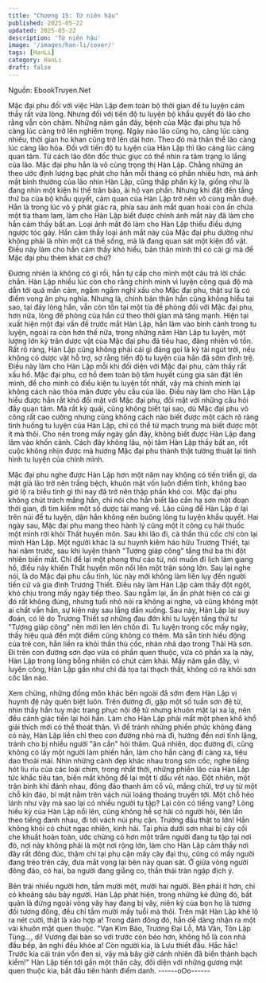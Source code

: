```yaml
---
title: "Chương 15: Tứ niên hậu"
published: 2025-05-22
updated: 2025-05-22
description: 'Tứ niên hậu'
image: '/images/han-li/cover/'
tags: [HanLi]
category: HanLi
draft: false
---
```


Nguồn: EbookTruyen.Net

Mặc đại phu đối với việc Hàn Lập đem toàn bộ thời gian để tu
luyện cảm thấy rất vừa lòng.
Nhưng đối với tiến độ tu luyện bộ khẩu quyết đó lão cho rằng vẫn
còn chậm.
Những năm gần đây, bệnh của Mặc đại phu tựa hồ càng lúc càng
trở lên nghiêm trọng. Ngày nào lão cũng ho, càng lúc càng nhiều,
thời gian ho khan cũng trở lên dài hơn.
Theo đó mà thân thể lão càng lúc càng lão hóa. Đối với tiến độ tu
luyện của Hàn Lập thì lão càng lúc càng quan tâm. Từ cách lão
đôn đốc thúc giục có thể nhìn ra tâm trạng lo lắng của lão.
Mặc đại phu hẳn là vô cùng trọng thị Hàn Lập. Chẳng những án
theo ước định lượng bạc phát cho hắn mỗi tháng có phần nhiều
hơn, mà ánh mắt bình thường của lão nhìn Hàn Lập, cũng thập
phần kỳ lạ, giống như là đang nhìn một kiện hi thế trân bảo, ái hộ
vạn phần.
Nhưng khi đặt đến tầng thứ ba của bộ khẩu quyết, cảm quan của
Hàn Lập trở nên vô cùng mẫn duệ. Hắn là trong lúc vô ý phát giác
ra, phía sau ánh mắt quan hoài còn ẩn chứa một tia tham lam,
làm cho Hàn Lập biết được chính ánh mắt này đã làm cho hắn
cảm thấy bất an.
Loại ánh mắt đó làm cho Hàn Lập thiếu điều dựng ngược tóc gáy.
Hắn cảm thấy loại ánh mắt này của Mặc đại phu dường như
không phải là nhìn một cá thể sống, mà là đang quan sát một kiện
đồ vật.
Điều này làm cho hắn cảm thấy khó hiểu, bản thân mình thì có cái
gì mà để Mặc đại phu thèm khát cơ chứ?

Đương nhiên là không có gì rồi, hắn tự cấp cho mình một câu trả
lời chắc chắn.
Hàn Lập nhiều lúc còn cho rằng chính mình vì luyện công quá độ
mà dẫn tới quá mẫn cảm, ngấm ngầm nghĩ xấu cho Mặc đại phu,
thật sự là có điểm vong ân phụ nghĩa.
Nhưng là, chính bản thân hắn cũng không hiểu tại sao, tại đáy
lòng hắn, vẫn còn tồn tại một tia đề phòng đối với Mặc đại phu,
hơn nữa, lòng đề phòng của hắn cứ theo thời gian mà tăng mạnh.
Hiện tại xuất hiện một đại vấn đề trước mắt Hàn Lập, hắn lâm vào
bình cảnh trong tu luyện, ngoài ra còn hơn thế nữa, trong những
năm Hàn Lập tu luyện, một lượng lớn kỳ trân dược vật của Mặc
đại phu đã tiêu hao, đãng nhiên vô tồn.
Rất rõ ràng, Hàn Lập cũng không phải cái gì đáng gọi là kỳ tài
ngút trời, nếu không có dược vật hỗ trợ, sợ rằng tiến độ tu luyện
của hắn đã sớm đình trệ.
Điều này làm cho Hàn Lập mỗi khi đối diện với Mặc đại phu, cảm
thấy rất xấu hổ.
Mặc đại phu, cơ hồ đem toàn bộ tâm huyết cùng gia sản đặt lên
mình, để cho mình có điều kiện tu luyện tốt nhất, vậy mà chính
mình lại không cách nào thỏa mãn được yêu cầu của lão.
Điều này làm cho Hàn Lập hiểu được hắn rất khó đối mặt với Mặc
đại phu, đối mặt với những câu hỏi đầy quan tâm.
Mà rất kỳ quái, cũng không biết tại sao, dù Mặc đại phu võ công
rất cao cường nhưng cũng không cách nào biết được một cách rõ
ràng tình huống tu luyện của Hán Lập, chỉ có thể từ mạch trung
mà biết được một ít mà thôi. Cho nên trong mấy ngày gần đây,
không biết được Hàn Lập đang lâm vào khốn cảnh.
Cách đây không lâu, nội tâm Hàn Lập thấy bất an, rốt cuộc không
nhịn được mà hướng Mặc đại phu thành thật tường thuật lại tình
hình tu luyện của chính mình.

Mặc đại phu nghe được Hàn Lập hơn một năm nay không có tiến
triển gì, da mặt già lão trở nên trắng bệch, khuôn mặt vốn luôn
điềm tĩnh, không bao giờ lộ ra biểu tình gì thì nay đã trở nên thập
phần khó coi.
Mặc đại phu không chút trách mắng hắn, chỉ nói cho hắn biết lão
cần hạ sơn một đoạn thời gian, đi tìm kiếm một số dược tài mang
về. Lão cũng để Hàn Lập ở lại trên núi để tu luyện, dặn hắn không
nên buông lỏng tu luyện khẩu quyết.
Hai ngày sau, Mặc đại phu mang theo hành lý cũng một ít công cụ
hái thuốc một mình rời khỏi Thất huyền môn.
Sau khi lão đi, cả thần thủ cốc chỉ còn lại mình Hàn Lập.
Một người khác là sư huynh kiêm hảo hữu Trương Thiết, tại hai
năm trước, sau khi luyện thành "Tượng giáp công" tầng thứ ba thi
đột nhiên biến mất. Chỉ để lại một phong thư cáo từ, nói muốn đi
lịch lãm giang hồ, điều này khiến Thất huyền môn nổi lên một trận
sóng lớn. Sau lại nghe nói, là do Mặc đại phu cầu tình, lúc này
mới không làm liên lụy đến người tiến cử và gia đình Trương
Thiết. Điều này làm Hàn Lập cảm thấy đột ngột, khó chịu trong
mấy ngày tiếp theo. Sau ngẫm lại, ẩn ẩn phát hiện có cái gì đó rất
không đúng, nhưng tuổi nhỏ nói ra không ai nghe, và cũng không
một ai chất vấn hắn, sự kiện này sau lắng dần xuống. Sau này,
Hàn Lập lại suy đoán, có lẽ do Trương Thiết sợ những đau đớn
khi tu luyện tầng thứ tư "Tượng giáp công" nên mới len lén chốn
đi.
Tu luyện trong cốc mấy ngày, thấy hiệu quả đến một điểm cũng
không có thêm. Mà sẵn tính hiếu động của trẻ con, hắn liền ra
khỏi thần thủ cốc, nhàn nhã dạo trong Thải Hà sơn.
Đi trên con đường sơn đạo vừa có phần quen thuộc, vừa có phần
xa lạ này, Hàn Lập trong lòng bỗng nhiên có chút cảm khái.
Mấy năm gần đây, vì luyện công, Hàn Lập gần như chỉ đả tọa tại
thạch thất, không có ra khỏi sơn cốc lần nào.

Xem chừng, những đồng môn khác bên ngoài đã sớm đem Hàn
Lập vị huynh đệ này quên biệt luôn.
Trên đường đi, gặp một số tuần sơn đệ tử, nhìn thấy hắn tuy mặc
trang phục nội đệ tử nhưng khuôn mặt lại xa lạ, nên đều cảnh
giác tiến lại hỏi hắn. Làm cho Hàn Lập phải mất một phen khổ khổ
giải thích mới có thể thoát thân.
Vì để tránh những phiền phức không đáng có này, Hàn Lập liền
chỉ theo con đường nhỏ mà đi, hướng đến nơi tĩnh lặng, tránh cho
bị nhiều người "ân cần" hỏi thăm.
Quả nhiên, dọc đường đi, cũng không có lấy một người làm phiền
hắn, làm cho hắn càng đi càng xa, tiêu dao thoải mái.
Nhìn những cảnh đẹp khác nhau trong sơn cốc, nghe tiếng hót líu
ríu của các loài chim, trong nhất thời, những phiền lão của Hàn
Lập tức khắc tiêu tan, biến mất không để lại một tí dấu vết nào.
Đột nhiên, một trận binh khí đánh nhau, đông đảo thanh âm cổ
vũ, mắng chửi, trợ uy từ một chỗ kín đáo, bí mật nằm trên vách
núi loáng thoáng truyền tới.
Một chỗ hẻo lánh như vậy mà sao lại có nhiều người tụ tập? Lại
còn có tiếng vang?
Lòng hiếu kỳ của Hàn Lập nổi lên, cũng không hề sợ hãi có người
hỏi, liên lần theo tiếng đanh nhau, đi tới vách núi phụ cận.
Trường đấu thật to lớn! Hắn không khỏi có chút ngạc nhiên, kinh
hãi.
Tại phía dưới sơn nhai bị cây cối che khuất hoàn toàn, ước
chừng có hơn một trăm người đang tụ tập tại nơi đó, nơi này
không phải là một nơi rộng lớn, làm cho Hàn Lập cảm thấy nơi
đây rất đông đúc, thậm chí tại phụ cận mấy cây đại thụ, cũng có
mấy người đang trèo trên cây, đưa mắt vọng lại bên này quan sát.
Ở giữa vòng người đông đảo, có hai, ba người đang giằng co,
thần thái tràn ngập địch ý.

Bên trái nhiều người hơn, tầm mười một, mười hai người. Bên
phải ít hơn, chỉ có khoảng sáu bảy người.
Hàn Lập phát hiện, trong những kẻ đứng đó, bất quản là đứng
ngoài vòng vây hay đang bị vây, niên kỷ của bọn họ là tương đối
tương đồng, đều chỉ tầm mười mấy tuổi mà thôi.
Trên mặt Hàn Lập khẽ lộ ra nét cười, thật là xảo hợp a!
Trong đám đông đó, hắn dễ dàng nhận ra một vài khuôn mặt
quen thuộc.
"Vạn Kim Bảo, Trương Đại Lỗ, Mã Vân, Tôn Lập Tùng…, di!
Vương đại bàn so với trước còn béo hơn, không hổ là con nhà
đầu bếp, ăn nghỉ đều khỏe a! Còn người kia, là Lưu thiết đầu. Hắc
hắc! Trước kia cái trán vốn đen sì, vậy mà bây giờ cánh nhiên đã
biến thành bạch kiểm!" Hàn Lập tiến tới gần một thân cây, đối
diện với những gương mặt quen thuộc kia, bắt đầu tiến hành
điểm danh.
------oOo------
